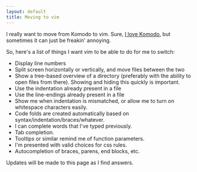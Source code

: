```yaml
---
layout: default
title: Moving to vim
---
```


I really want to move from Komodo to vim. Sure, [I love Komodo], but sometimes
it can just be freakin' annoying.

So, here's a list of things I want vim to be able to do for me to switch:

* Display line numbers
* Split screen horizontally or vertically, and move files between the two
* Show a tree-based overview of a directory (preferably with the ability to open files from there).  Showing and hiding this quickly is important.
* Use the indentation already present in a file
* Use the line-endings already present in a file
* Show me when indentation is mismatched, or allow me to turn on whitespace characters easily.
* Code folds are created automatically based on syntax/indentation/braces/whatever.
* I can complete words that I've typed previously.
* Tab completion.
* Tooltips or similar remind me of function parameters.
* I'm presented with valid choices for css rules.
* Autocompletion of braces, parens, end blocks, etc.

Updates will be made to this page as I find answers.


[I love Komodo]: /2010/03/18/why-i-love-komodo-edit.html
